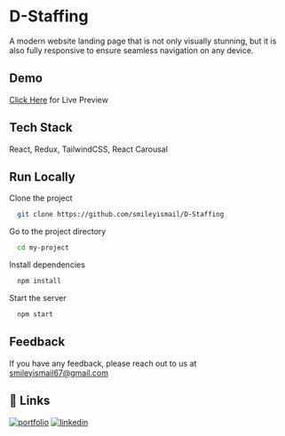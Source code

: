 # D-Staffing

A modern website landing page that is not only visually stunning, but it is also fully responsive to ensure seamless navigation on any device.

## Demo

<a href="https://d-staffing.netlify.app/" target="_blank">Click Here</a> for Live Preview

## Tech Stack

React, Redux, TailwindCSS, React Carousal

## Run Locally

Clone the project

```bash
  git clone https://github.com/smileyismail/D-Staffing
```

Go to the project directory

```bash
  cd my-project
```

Install dependencies

```bash
  npm install
```

Start the server

```bash
  npm start
```

## Feedback

If you have any feedback, please reach out to us at smileyismail67@gmail.com

## 🔗 Links

[![portfolio](https://img.shields.io/badge/my_portfolio-000?style=for-the-badge&logo=ko-fi&logoColor=white)](https://smiley-ismail.netlify.app/)
[![linkedin](https://img.shields.io/badge/linkedin-0A66C2?style=for-the-badge&logo=linkedin&logoColor=white)](https://www.linkedin.com/in/smileyismail/)
